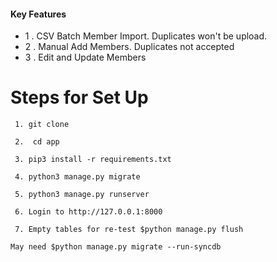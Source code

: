 
#### Key Features
- 1 . CSV Batch Member Import. Duplicates won't be upload.
- 2 . Manual Add Members. Duplicates not accepted
- 3 . Edit and Update Members



# Steps for Set Up
``` 
 1. git clone 

 2.  cd app

 3. pip3 install -r requirements.txt

 4. python3 manage.py migrate

 5. python3 manage.py runserver

 6. Login to http://127.0.0.1:8000

 7. Empty tables for re-test $python manage.py flush

May need $python manage.py migrate --run-syncdb

```
